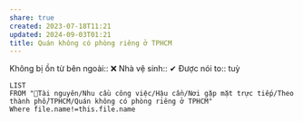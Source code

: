 ```yaml
---
share: true
created: 2023-07-18T11:21
updated: 2024-09-03T01:21
title: Quán không có phòng riêng ở TPHCM
---
```

Không bị ồn từ bên ngoài:: ❌
Nhà vệ sinh:: ✔
Được nói to:: tuỳ

```dataview
LIST
FROM "📜Tài nguyên/Nhu cầu công việc/Hậu cần/Nơi gặp mặt trực tiếp/Theo thành phố/TPHCM/Quán không có phòng riêng ở TPHCM"
Where file.name!=this.file.name
```
